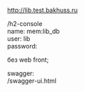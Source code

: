 http://lib.test.bakhuss.ru

/h2-console     
name: mem:lib_db    
user: lib   
password:


без web front;


swagger:     
/swagger-ui.html
